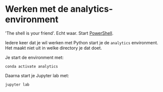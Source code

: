 # Werken met de analytics-environment


'The shell is your friend'. Echt waar. Start [PowerShell](powershell.md).

Iedere keer dat je wil werken met Python start je de ```analytics``` environment. Het maakt niet uit in welke directory je dat doet.

Je start de environment met:

```
conda activate analytics
```

Daarna start je Jupyter lab met:

```
jupyter lab
```
